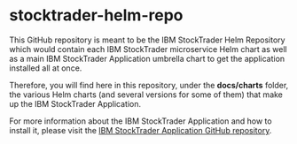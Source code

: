 # stocktrader-helm-repo

This GitHub repository is meant to be the IBM StockTrader Helm Repository which would contain each IBM StockTrader microservice Helm chart as well as a main IBM StockTrader Application umbrella chart to get the application installed all at once.

Therefore, you will find here in this repository, under the **docs/charts** folder, the various Helm charts (and several versions for some of them) that make up the IBM StockTrader Application.

For more information about the IBM StockTrader Application and how to install
it, please visit the [IBM StockTrader Application GitHub
repository](https://github.com/ibm-cloud-architecture/stocktrader-app/tree/v2).
